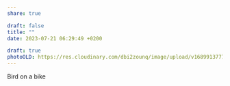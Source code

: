 ```yaml
---
share: true

draft: false
title: ""
date: 2023-07-21 06:29:49 +0200

draft: true
photoOLD: https://res.cloudinary.com/dbi2zounq/image/upload/v1689913777/yeutymj1dec8vwpxwral.jpg
---
```


Bird on a bike
